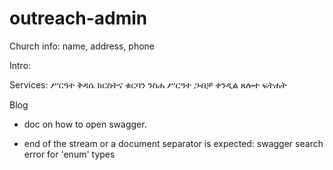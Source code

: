 # outreach-admin


Church info: 
name, address, phone

Intro:

Services: 
ሥርዓተ ቅዳሴ
ክርስትና
ቁርባን
ንስሐ
ሥርዓተ ጋብቻ
ቀንዲል
ጸሎተ ፍትሐት

Blog

- doc on how to open swagger.

- end of the stream or a document separator is expected: swagger search error for 'enum' types
